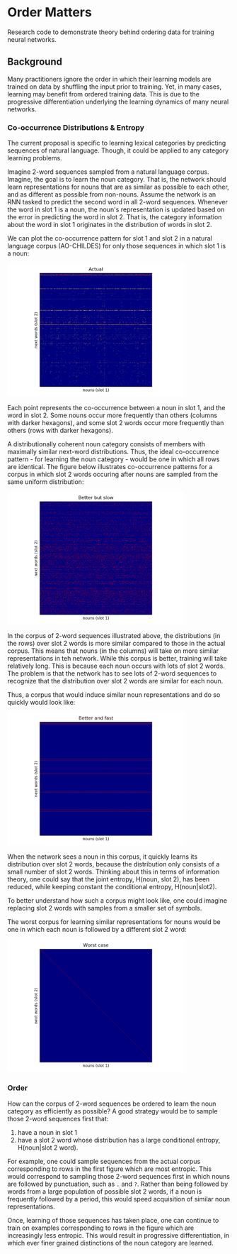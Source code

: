 # Order Matters

Research code to demonstrate theory behind ordering data for training neural networks.

## Background

Many practitioners ignore the order in which their learning models are trained on data by shuffling the input prior to training.
Yet, in many cases, learning may benefit from ordered training data.
This is due to the progressive differentiation underlying the learning dynamics of many neural networks.
  
### Co-occurrence Distributions & Entropy

The current proposal is specific to learning lexical categories by predicting sequences of natural language. 
Though, it could be applied to any category learning problems.

Imagine 2-word sequences sampled from a natural language corpus.
Imagine, the goal is to learn the noun category.
That is, the network should learn representations for nouns that are as similar as possible to each other, and as different as possible from non-nouns.
Assume the network is an RNN tasked to predict the second word in all 2-word sequences.
Whenever the word in slot 1 is a noun, the noun's representation is updated based on the error in predicting the word in slot 2.
That is, the category information about the word in slot 1 originates in the distribution of words in slot 2.

We can plot the co-occurrence pattern for slot 1 and slot 2 in a natural language corpus (AO-CHILDES) for only those sequences in which slot 1 is a noun:
 
<img src="images/actual.png" width="400">

Each point represents the co-occurrence between a noun in slot 1, and the word in slot 2.
Some nouns occur more frequently than others (columns with darker hexagons),
and some slot 2 words occur more frequently than others (rows with darker hexagons).

A distributionally coherent noun category consists of members with maximally similar next-word distributions.
Thus, the ideal co-occurrence pattern - for learning the noun category -  would be one in which all rows are identical.
The figure below illustrates co-occurrence patterns for a corpus in which slot 2 words occuring after nouns are sampled from the same uniform distribution:

<img src="images/better_but_slow.png" width="400">

In the corpus of 2-word sequences illustrated above, the distributions (in the rows) over slot 2 words is more similar compared to those in the actual corpus.
This means that nouns (in the columns) will take on more similar representations in teh network. 
While this corpus is better, training will take relatively long.
This is because each noun occurs with lots of slot 2 words.
The problem is that the network has to see lots of 2-word sequences to recognize that the distribution over slot 2 words are similar for each noun.

Thus, a corpus that would induce similar noun representations and do so quickly would look like: 

<img src="images/better_and_fast.png" width="400">

When the network sees a noun in this corpus, it quickly learns its distribution over slot 2 words, 
because the distribution only consists of a small number of slot 2 words.
Thinking about this in terms of information theory, one could say that the joint entropy, H(noun, slot 2), has been reduced, 
while keeping constant the conditional entropy, H(noun|slot2).

To better understand how such a corpus might look like, one could imagine replacing slot 2 words with samples from a smaller set of symbols. 

The worst corpus for learning similar representations for nouns would be one in which each noun is followed by a different slot 2 word:

<img src="images/worst_case.png" width="400">

### Order

How can the corpus of 2-word sequences be ordered to learn the noun category as efficiently as possible?
A good strategy would be to sample those 2-word sequences first that:
1. have a noun in slot 1
2. have a slot 2 word whose distribution has a large conditional entropy, H(noun|slot 2 word).

For example, one could sample sequences from the actual corpus corresponding to rows in the first figure which are most entropic. 
This would correspond to sampling those 2-word sequences first in which nouns are followed by punctuation, such as `.` and `?`. 
Rather than being followed by words from a large population of possible slot 2 words, 
if a noun is frequently followed by a period, this would speed acquisition of similar noun representations.

Once, learning of those sequences has taken place, one can continue to train on examples corresponding to rows in the figure which are increasingly less entropic.
This would result in progressive differentiation, in which ever finer grained distinctions of the noun category are learned. 



 
